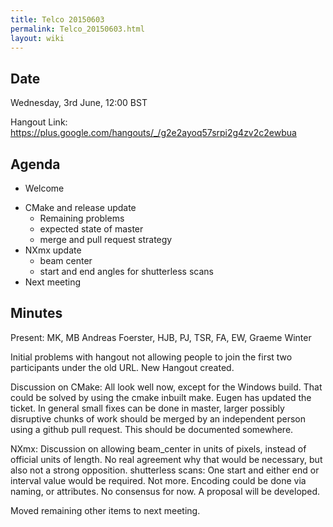 ```yaml
---
title: Telco 20150603
permalink: Telco_20150603.html
layout: wiki
---
```


Date
----

Wednesday, 3rd June, 12:00 BST

Hangout Link:
<https://plus.google.com/hangouts/_/g2e2ayoq57srpi2g4zv2c2ewbua>

Agenda
------

-   Welcome

<!-- -->

-   CMake and release update
    -   Remaining problems
    -   expected state of master
    -   merge and pull request strategy
-   NXmx update
    -   beam center
    -   start and end angles for shutterless scans
-   Next meeting

Minutes
-------

Present: MK, MB Andreas Foerster, HJB, PJ, TSR, FA, EW, Graeme Winter

Initial problems with hangout not allowing people to join the first two
participants under the old URL. New Hangout created.

Discussion on CMake: All look well now, except for the Windows build.
That could be solved by using the cmake inbuilt make. Eugen has updated
the ticket. In general small fixes can be done in master, larger
possibly disruptive chunks of work should be merged by an independent
person using a github pull request. This should be documented somewhere.

NXmx: Discussion on allowing beam\_center in units of pixels, instead of
official units of length. No real agreement why that would be necessary,
but also not a strong opposition. shutterless scans: One start and
either end or interval value would be required. Not more. Encoding could
be done via naming, or attributes. No consensus for now. A proposal will
be developed.

Moved remaining other items to next meeting.
